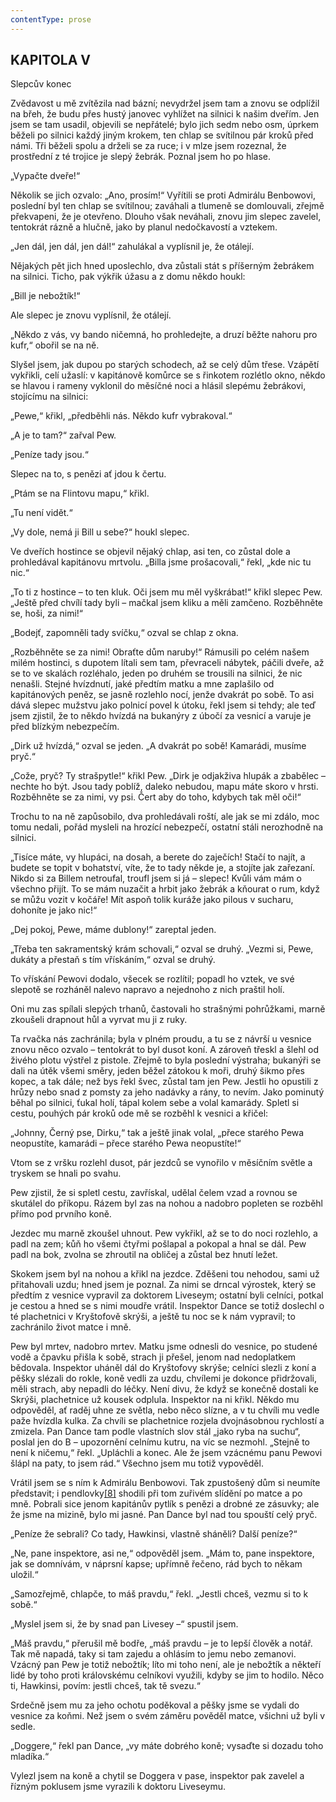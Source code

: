 ```yaml
---
contentType: prose
---
```


## KAPITOLA V  
Slepcův konec

Zvědavost u mě zvítězila nad bázní; nevydržel jsem tam a znovu se odplížil na břeh, že budu přes hustý janovec vyhlížet na silnici k našim dveřím. Jen jsem se tam usadil, objevili se nepřátelé; bylo jich sedm nebo osm, úprkem běželi po silnici každý jiným krokem, ten chlap se svítilnou pár kroků před námi. Tři běželi spolu a drželi se za ruce; i v mlze jsem rozeznal, že prostřední z té trojice je slepý žebrák. Poznal jsem ho po hlase.

„Vypačte dveře!“

Několik se jich ozvalo: „Ano, prosím!“ Vyřítili se proti Admirálu Benbowovi, poslední byl ten chlap se svítilnou; zaváhali a tlumeně se domlouvali, zřejmě překvapeni, že je otevřeno. Dlouho však neváhali, znovu jim slepec zavelel, tentokrát rázně a hlučně, jako by planul nedočkavostí a vztekem.

„Jen dál, jen dál, jen dál!“ zahulákal a vyplísnil je, že otálejí.

Nějakých pět jich hned uposlechlo, dva zůstali stát s příšerným žebrákem na silnici. Ticho, pak výkřik úžasu a z domu někdo houkl:

„Bill je nebožtík!“

Ale slepec je znovu vyplísnil, že otálejí.

„Někdo z vás, vy bando ničemná, ho prohledejte, a druzí běžte nahoru pro kufr,“ obořil se na ně.

Slyšel jsem, jak dupou po starých schodech, až se celý dům třese. Vzápětí vykřikli, celí užaslí: v kapitánově komůrce se s řinkotem rozlétlo okno, někdo se hlavou i rameny vyklonil do měsíčné noci a hlásil slepému žebrákovi, stojícímu na silnici:

„Pewe,“ křikl, „předběhli nás. Někdo kufr vybrakoval.“

„A je to tam?“ zařval Pew.

„Peníze tady jsou.“

Slepec na to, s penězi ať jdou k čertu.

„Ptám se na Flintovu mapu,“ křikl.

„Tu není vidět.“

„Vy dole, nemá ji Bill u sebe?“ houkl slepec.

Ve dveřích hostince se objevil nějaký chlap, asi ten, co zůstal dole a prohledával kapitánovu mrtvolu. „Billa jsme prošacovali,“ řekl, „kde nic tu nic.“

„To ti z hostince – to ten kluk. Oči jsem mu měl vyškrábat!“ křikl slepec Pew. „Ještě před chvílí tady byli – mačkal jsem kliku a měli zamčeno. Rozběhněte se, hoši, za nimi!“

„Bodejť, zapomněli tady svíčku,“ ozval se chlap z okna.

„Rozběhněte se za nimi! Obraťte dům naruby!“ Rámusili po celém našem milém hostinci, s dupotem lítali sem tam, převraceli nábytek, páčili dveře, až se to ve skalách rozléhalo, jeden po druhém se trousili na silnici, že nic nenašli. Stejné hvízdnutí, jaké předtím matku a mne zaplašilo od kapitánových peněz, se jasně rozlehlo nocí, jenže dvakrát po sobě. To asi dává slepec mužstvu jako polnicí povel k útoku, řekl jsem si tehdy; ale teď jsem zjistil, že to někdo hvízdá na bukanýry z úbočí za vesnicí a varuje je před blízkým nebezpečím.

„Dirk už hvízdá,“ ozval se jeden. „A dvakrát po sobě! Kamarádi, musíme pryč.“

„Cože, pryč? Ty strašpytle!“ křikl Pew. „Dirk je odjakživa hlupák a zbabělec – nechte ho být. Jsou tady poblíž, daleko nebudou, mapu máte skoro v hrsti. Rozběhněte se za nimi, vy psi. Čert aby do toho, kdybych tak měl oči!“

Trochu to na ně zapůsobilo, dva prohledávali roští, ale jak se mi zdálo, moc tomu nedali, pořád mysleli na hrozící nebezpečí, ostatní stáli nerozhodně na silnici.

„Tisíce máte, vy hlupáci, na dosah, a berete do zaječích! Stačí to najít, a budete se topit v bohatství, víte, že to tady někde je, a stojíte jak zařezaní. Nikdo si za Billem netroufal, troufl jsem si já – slepec! Kvůli vám mám o všechno přijít. To se mám nuzačit a hrbit jako žebrák a kňourat o rum, když se můžu vozit v kočáře! Mít aspoň tolik kuráže jako pilous v sucharu, dohoníte je jako nic!“

„Dej pokoj, Pewe, máme dublony!“ zareptal jeden.

„Třeba ten sakramentský krám schovali,“ ozval se druhý. „Vezmi si, Pewe, dukáty a přestaň s tím vřískáním,“ ozval se druhý.

To vřískání Pewovi dodalo, všecek se rozlítil; popadl ho vztek, ve své slepotě se rozháněl nalevo napravo a nejednoho z nich praštil holí.

Oni mu zas spílali slepých trhanů, častovali ho strašnými pohrůžkami, marně zkoušeli drapnout hůl a vyrvat mu ji z ruky.

Ta rvačka nás zachránila; byla v plném proudu, a tu se z návrší u vesnice znovu něco ozvalo – tentokrát to byl dusot koní. A zároveň třeskl a šlehl od živého plotu výstřel z pistole. Zřejmě to byla poslední výstraha; bukanýři se dali na útěk všemi směry, jeden běžel zátokou k moři, druhý šikmo přes kopec, a tak dále; než bys řekl švec, zůstal tam jen Pew. Jestli ho opustili z hrůzy nebo snad z pomsty za jeho nadávky a rány, to nevím. Jako pominutý běhal po silnici, ťukal holí, tápal kolem sebe a volal kamarády. Spletl si cestu, pouhých pár kroků ode mě se rozběhl k vesnici a křičel:

„Johnny, Černý pse, Dirku,“ tak a ještě jinak volal, „přece starého Pewa neopustíte, kamarádi – přece starého Pewa neopustíte!“

Vtom se z vršku rozlehl dusot, pár jezdců se vynořilo v měsíčním světle a tryskem se hnali po svahu.

Pew zjistil, že si spletl cestu, zavřískal, udělal čelem vzad a rovnou se skutálel do příkopu. Rázem byl zas na nohou a nadobro popleten se rozběhl přímo pod prvního koně.

Jezdec mu marně zkoušel uhnout. Pew vykřikl, až se to do noci rozlehlo, a padl na zem; kůň ho všemi čtyřmi pošlapal a pokopal a hnal se dál. Pew padl na bok, zvolna se zhroutil na obličej a zůstal bez hnutí ležet.

Skokem jsem byl na nohou a křikl na jezdce. Zděšeni tou nehodou, sami už přitahovali uzdu; hned jsem je poznal. Za nimi se drncal výrostek, který se předtím z vesnice vypravil za doktorem Liveseym; ostatní byli celníci, potkal je cestou a hned se s nimi moudře vrátil. Inspektor Dance se totiž doslechl o té plachetnici v Kryštofově skrýši, a ještě tu noc se k nám vypravil; to zachránilo život matce i mně.

Pew byl mrtev, nadobro mrtev. Matku jsme odnesli do vesnice, po studené vodě a čpavku přišla k sobě, strach ji přešel, jenom nad nedoplatkem bědovala. Inspektor uháněl dál do Kryštofovy skrýše; celníci slezli z koní a pěšky slézali do rokle, koně vedli za uzdu, chvílemi je dokonce přidržovali, měli strach, aby nepadli do léčky. Není divu, že když se konečně dostali ke Skrýši, plachetnice už kousek odplula. Inspektor na ni křikl. Někdo mu odpověděl, ať raděj uhne ze světla, nebo něco slízne, a v tu chvíli mu vedle paže hvízdla kulka. Za chvíli se plachetnice rozjela dvojnásobnou rychlostí a zmizela. Pan Dance tam podle vlastních slov stál „jako ryba na suchu“, poslal jen do B – upozornění celnímu kutru, na víc se nezmohl. „Stejně to není k ničemu,“ řekl. „Upláchli a konec. Ale že jsem vzácnému panu Pewovi šlápl na paty, to jsem rád.“ Všechno jsem mu totiž vypověděl.

Vrátil jsem se s ním k Admirálu Benbowovi. Tak zpustošený dům si neumíte představit; i pendlovky[\[8\]](./resources/undefined) shodili při tom zuřivém slídění po matce a po mně. Pobrali sice jenom kapitánův pytlík s penězi a drobné ze zásuvky; ale že jsme na mizině, bylo mi jasné. Pan Dance byl nad tou spouští celý pryč.

„Peníze že sebrali? Co tady, Hawkinsi, vlastně sháněli? Další peníze?“

„Ne, pane inspektore, asi ne,“ odpověděl jsem. „Mám to, pane inspektore, jak se domnívám, v náprsní kapse; upřímně řečeno, rád bych to někam uložil.“

„Samozřejmě, chlapče, to máš pravdu,“ řekl. „Jestli chceš, vezmu si to k sobě.“

„Myslel jsem si, že by snad pan Livesey –“ spustil jsem.

„Máš pravdu,“ přerušil mě bodře, „máš pravdu – je to lepší člověk a notář. Tak mě napadá, taky si tam zajedu a ohlásím to jemu nebo zemanovi. Vzácný pan Pew je totiž nebožtík; líto mi toho není, ale je nebožtík a někteří lidé by toho proti královskému celníkovi využili, kdyby se jim to hodilo. Něco ti, Hawkinsi, povím: jestli chceš, tak tě svezu.“

Srdečně jsem mu za jeho ochotu poděkoval a pěšky jsme se vydali do vesnice za koňmi. Než jsem o svém záměru pověděl matce, všichni už byli v sedle.

„Doggere,“ řekl pan Dance, „vy máte dobrého koně; vysaďte si dozadu toho mladíka.“

Vylezl jsem na koně a chytil se Doggera v pase, inspektor pak zavelel a řízným poklusem jsme vyrazili k doktoru Liveseymu.
